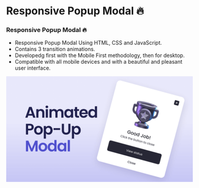 # Responsive Popup Modal 🔥

### Responsive Popup Modal 🔥

- Responsive Popup Modal Using HTML, CSS and JavaScript.
- Contains 3 transition animations.
- Developedg first with the Mobile First methodology, then for desktop.
- Compatible with all mobile devices and with a beautiful and pleasant user interface.





![Modal popup](/preview.png)
